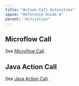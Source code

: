 ```yaml
---
title: "Action Call Activities"
space: "Reference Guide 6"
parent: "Activities"
---
```



## Microflow Call

See [Microflow Call](Microflow+Call).

## Java Action Call

See [Java Action Call](Java+Action+Call).
